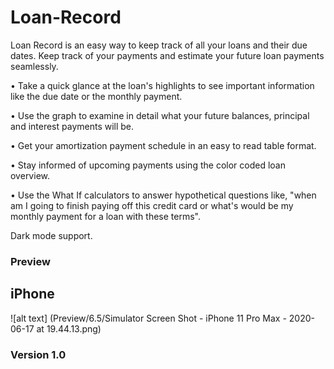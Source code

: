 # Loan-Record

Loan Record is an easy way to keep track of all your loans and their due dates. Keep track of your payments and estimate your future loan payments seamlessly.

• Take a quick glance at the loan's highlights to see important information like the due date or the monthly payment. 

• Use the graph to examine in detail what your future balances, principal and interest payments will be. 

• Get your amortization payment schedule in an easy to read table format.

• Stay informed of upcoming payments using the color coded loan overview.

• Use the What If calculators to answer hypothetical questions like, "when am I going to finish paying off this credit card or what's would be my monthly payment for a loan with these terms".

Dark mode support. 

### Preview

## iPhone 

![alt text] (Preview/6.5/Simulator Screen Shot - iPhone 11 Pro Max - 2020-06-17 at 19.44.13.png)

### Version 1.0


